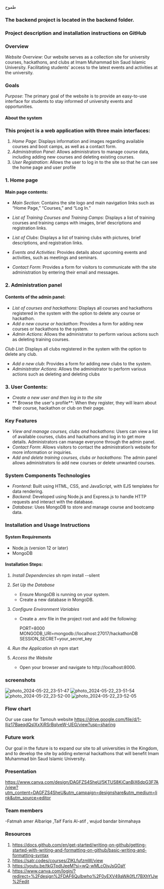 طموح 
### The backend project is located in the backend folder.
### Project description and installation instructions on GitHub

### Overview 
*Website Overview*: Our website serves as a collection site for university courses, hackathons, and clubs at Imam Muhammad bin Saud Islamic University.
Facilitating students' access to the latest events and activities at the university.

### Goals 
*Purpose*: The primary goal of the website is to provide an easy-to-use interface for students to stay informed of university events and opportunities.

#### About the system

### This project is a web application with three main interfaces:
1. *Home Page*: Displays information and images regarding available courses and boot camps, as well as a contact form.
2. *Administration Panel*: Allows administrators to manage course data, including adding new courses and deleting existing courses.
3. *User Registration*: Allows the user to log in to the site so that he can see the home page and user profile

### 1. Home page

#### Main page contents:
- *Main Section*: Contains the site logo and main navigation links such as “Home Page,” “Courses,” and “Log In.”
- *List of Training Courses and Training Camps*: Displays a list of training courses and training camps with images, brief descriptions and registration links.

- *List of Clubs*: Displays a list of training clubs with pictures, brief descriptions, and registration links.

- *Events and Activities*: Provides details about upcoming events and activities, such as meetings and seminars.
- *Contact Form*: Provides a form for visitors to communicate with the site administration by entering their email and messages.


### 2. Administration panel

#### Contents of the admin panel:
- *List of courses and hackathons*: Displays all courses and hackathons registered in the system with the option to delete any course or hackathon.
- *Add a new course or hackathon*: Provides a form for adding new courses or hackathons to the system.
- *Admin Actions*: Allows the administrator to perform various actions such as deleting training courses.

 *Club List*: Displays all clubs registered in the system with the option to delete any club.
- *Add a new club*: Provides a form for adding new clubs to the system.
- *Administrator Actions*: Allows the administrator to perform various actions such as deleting and deleting clubs

### 3. User Contents:
- *Create a new user and then log in to the site*
- ** Browse the user's profile**: When they register, they will learn about their course, hackathon or club on their page.

### Key Features
- *View and manage courses, clubs and hackathons*: Users can view a list of available courses, clubs and hackathons and log in to get more details. Administrators can manage everyone through the admin panel.
- *Contact Form*: Allows visitors to contact the administration’s website for more information or inquiries.
- *Add and delete training courses, clubs or hackathons*: The admin panel allows administrators to add new courses or delete unwanted courses.

### System Components Technologies
- *Frontend*: Built using HTML, CSS, and JavaScript, with EJS templates for data rendering.
- *Backend*: Developed using Node.js and Express.js to handle HTTP requests and interact with the database.
- *Database*: Uses MongoDB to store and manage course and bootcamp data.

### Installation and Usage Instructions

#### System Requirements
- Node.js (version 12 or later)
- MongoDB

#### Installation Steps:


1. *Install Dependencies*
   sh
   npm install --silent	
   

2. *Set Up the Database*
   - Ensure MongoDB is running on your system.
   - Create a new database in MongoDB.

3. *Configure Environment Variables*
   - Create a .env file in the project root and add the following:
     
     PORT=8000
     MONGODB_URI=mongodb://localhost:27017/hackathonDB
     SESSION_SECRET=your_secret_key
     

3. *Run the Application*
   sh
   npm start
   

4. *Access the Website*
   - Open your browser and navigate to http://localhost:8000.


 
 ### screenshots  
 
![photo_2024-05-22_23-51-47](https://github.com/IdilMohamed/cs346-project/assets/124617575/6a8a534a-bb52-4716-9b58-1172aa5e9bcc)
![photo_2024-05-22_23-51-54](https://github.com/IdilMohamed/cs346-project/assets/124617575/51049729-d1a3-415f-8c23-4f1a076921bf)
![photo_2024-05-22_23-52-00](https://github.com/IdilMohamed/cs346-project/assets/124617575/c1ea52a9-ab1e-45b7-9ad8-72ce379fa5a6)
![photo_2024-05-22_23-52-05](https://github.com/IdilMohamed/cs346-project/assets/124617575/2dd44172-5ca1-4f93-b4bc-97c01494ad0c)


### Flow chart 
Our use case for Tamouh website 
https://drive.google.com/file/d/1-lIjz17BaeqdQsIXxXiRSrBqIveW-UEG/view?usp=sharing



### Future work
Our goal in the future is to expand our site to all universities in the Kingdom,
and to develop the site by adding external hackathons that will benefit Imam Muhammad bin Saud Islamic University.


### Presentation 
https://www.canva.com/design/DAGFZS4SheU/5KTUS8KiCanBjX6dpG3F7A/view?utm_content=DAGFZS4SheU&utm_campaign=designshare&utm_medium=link&utm_source=editor
### Team members
-Fatmah amer Albariqe ,Taif Faris Al-atif , wujud bandar binmahaya
  

### Resources
1. https://docs.github.com/en/get-started/writing-on-github/getting-started-with-writing-and-formatting-on-github/basic-writing-and-formatting-syntax 
2. https://satr.codes/courses/ZlKLfufzmW/view
3. https://youtu.be/tkGTpdtJeeM?si=wQ-wMLcOjyJsGOaY
4.  https://www.canva.com/login/?redirect=%2Fdesign%2FDAF6Qulbwho%2F0yEXV49aWA0fLf7BXhYlJw%2Fedit
